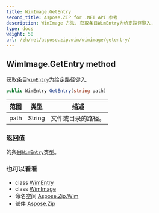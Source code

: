 ```yaml
---
title: WimImage.GetEntry
second_title: Aspose.ZIP for .NET API 参考
description: WimImage 方法. 获取条目WimEntry为给定路径键入.
type: docs
weight: 50
url: /zh/net/aspose.zip.wim/wimimage/getentry/
---
```

## WimImage.GetEntry method

获取条目[`WimEntry`](../../wimentry/)为给定路径键入.

```csharp
public WimEntry GetEntry(string path)
```

| 范围 | 类型 | 描述 |
| --- | --- | --- |
| path | String | 文件或目录的路径。 |

### 返回值

的条目[`WimEntry`](../../wimentry/)类型。

### 也可以看看

* class [WimEntry](../../wimentry/)
* class [WimImage](../)
* 命名空间 [Aspose.Zip.Wim](../../wimimage/)
* 部件 [Aspose.Zip](../../../)


